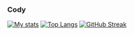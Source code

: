 ### Cody
<!--
**co-decode/co-decode** is a ✨ _special_ ✨ repository because its `README.md` (this file) appears on your GitHub profile.

Here are some ideas to get you started:

- 🔭 I’m currently working on ...
- 🌱 I’m currently learning ...
- 👯 I’m looking to collaborate on ...
- 🤔 I’m looking for help with ...
- 💬 Ask me about ...
- 📫 How to reach me: ...
- 😄 Pronouns: ...
- ⚡ Fun fact: ...
-->
[![My stats](https://github-readme-stats.vercel.app/api?username=co-decode&theme=transparent&hide_rank=true)](https://github.com/anuraghazra/github-readme-stats)
[![Top Langs](https://github-readme-stats.vercel.app/api/top-langs/?username=co-decode&theme=transparent&layout=compact)](https://github.com/anuraghazra/github-readme-stats)
[![GitHub Streak](https://streak-stats.demolab.com?user=co-decode&theme=dark&hide_border=true)](https://git.io/streak-stats)
